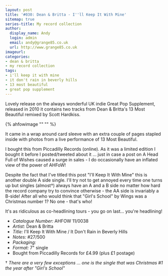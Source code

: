 ```yaml
---
layout: post
title: '#030: Dean & Britta - I''ll Keep It With Mine'
sitemap: true
series-title: My record collection 
author:
  display_name: Andy
  login: admin
  email: andy@grange85.co.uk
  url: http://www.grange85.co.uk
imageurl:
categories:
- dean & britta
- my record collection
tags:
- i'll keep it with mine
- it don't rain in beverly hills
- 13 most beautiful
- great pop supplement
---
```

Lovely release on the always wonderful UK indie Great Pop Supplement, released in 2010 it contains two tracks from Dean & Britta's 13 Most Beautiful remixed by Scott Hardkiss.

{% ahfowimage "" "" %}

It came in a wrap around card sleeve with an extra couple of pages stapled inside with photos from a live performance of 13 Most Beautiful.

I bought this from Piccadilly Records (online). As it was a limited edition I bought it before I posted/tweeted about it ... just in case a post on A Head Full of Wishes caused a surge in sales - I do occasionally have an inflated view of the power of AHFoW!

Despite the fact that I've titled this post "I'll Keep It With Mine" this is another double A side single. I'll try not to get annoyed every time one turns up but singles (almost&dagger;) always have an A and a B side no matter how hard the record company try to convince otherwise - the AA side is invariably a B-side! After all who would think that "Girl's School" by Wings was a Christmas number 1? No one - that's who!

It's as ridiculous as co-headlining tours - you go on last... you're headlining!

 - *Catalogue Number:* AHFOW 11/0038
 - *Artist:* Dean & Britta
 - *Title:* I'll Keep It With Mine / It Don't Rain in Beverly Hills
 - *Notes:* #27/500
 - *Packaging:* 
 - *Format:* 7" single
 - Bought from Piccadilly Records for £4.99 (plus £1 postage)

 &dagger; _There are a very few exceptions ... one is the single that was Christmas #1 the year after "Girl's School"_
